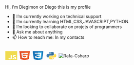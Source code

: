 HI, i'm Diegimon or Diego this is my profile


- 🤖 I’m currently working on technical support 
- 🌱 I’m currently learning HTML,CSS,JAVASCRIPT,PYTHON.
- 👯 I’m looking to collaborate on projcts of programmers
- 💬 Ask me about anything
- 📫 How to reach me: In my contacts 


<div style="display: inline_block"><br>
  <img align="center" alt="Rafa-Js" height="30" width="40" src="https://raw.githubusercontent.com/devicons/devicon/master/icons/javascript/javascript-plain.svg">
  
  <img align="center" alt="Rafa-HTML" height="30" width="40" src="https://raw.githubusercontent.com/devicons/devicon/master/icons/html5/html5-original.svg">
  <img align="center" alt="Rafa-CSS" height="30" width="40" src="https://raw.githubusercontent.com/devicons/devicon/master/icons/css3/css3-original.svg">
  <img align="center" alt="Rafa-Python" height="30" width="40" src="https://raw.githubusercontent.com/devicons/devicon/master/icons/python/python-original.svg">
  <img align="center" alt="Rafa-Csharp" height="30" width="40" src=https://img2.gratispng.com/20171217/033/letter-c-png-5a36954d474e54.1991877715135266052921.jpg>

</div>
